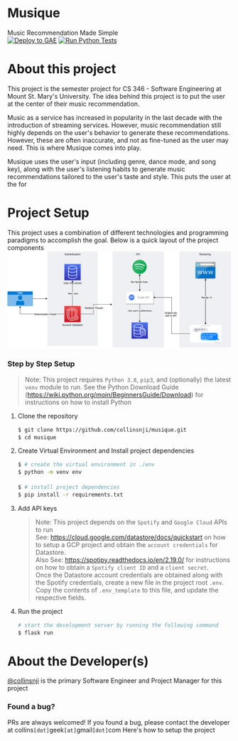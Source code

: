 # Musique
Music Recommendation Made Simple      
[![Deploy to GAE](https://github.com/collinsnji/musique/actions/workflows/ci.yml/badge.svg)](https://github.com/collinsnji/musique/actions/workflows/ci.yml) [![Run Python Tests](https://github.com/collinsnji/musique/actions/workflows/tests.yml/badge.svg)](https://github.com/collinsnji/musique/actions/workflows/tests.yml)

# About this project
This project is the semester project for CS 346 - Software Engineering at Mount St. Mary's University. The idea behind this project is to put the user at the center of their music recommendation.    

Music as a service has increased in popularity in the last decade with the introduction of streaming services. However, music recommendation still highly depends on the user's behavior to generate these recommendations. However, these are often inaccurate, and not as fine-tuned as the user may need. This is where Musique comes into play.      

Musique uses the user's input (including genre, dance mode, and song key), along with the user's listening habits to generate music recommendations tailored to the user's taste and style. This puts the user at the for

# Project Setup
This project uses a combination of different technologies and programming paradigms to accomplish the goal. Below is a quick layout of the project components     
![Project Components](Documentation/ComponentDiagram.png)


### Step by Step Setup
> Note: This project requires `Python 3.8`, `pip3`, and (optionally) the latest `venv` module to run. See the Python Download Guide (https://wiki.python.org/moin/BeginnersGuide/Download) for instructions on how to install Python
1. Clone the repository
   ``` bash
   $ git clone https://github.com/collinsnji/musique.git
   $ cd musique
   ```
2. Create Virtual Environment and Install project dependencies
   ``` bash
   $ # create the virtual environment in ./env
   $ python -m venv env
   
   $ # install project dependencies 
   $ pip install -r requirements.txt
   ```
3. Add API keys
   > Note: This project depends on the `Spotify` and `Google Cloud` APIs to run     
    See: https://cloud.google.com/datastore/docs/quickstart on how to setup a GCP project and obtain the `account credentials` for Datastore.    
    Also See: https://spotipy.readthedocs.io/en/2.19.0/ for instructions on how to obtain a `Spotify client ID` and a `client secret`.     
    Once the Datastore account credentials are obtained along with the Spotify credentials, create a new file in the project root `.env`. Copy the contents of `.env_template` to this file, and update the respective fields.

4. Run the project
   ``` bash
   # start the development server by running the following command
   $ flask run
   ```

# About the Developer(s)
[@collinsnji](https://github.com/collinsnji) is the primary Software Engineer and Project Manager for this project

### Found a bug?
PRs are always welcomed! If you found a bug, please contact the developer at collins`[dot]`geek`[at]`gmail`[dot]`com
Here's how to setup the project
